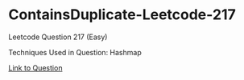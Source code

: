 # ContainsDuplicate-Leetcode-217

Leetcode Question 217 (Easy)

Techniques Used in Question:
Hashmap

[Link to Question](https://leetcode.com/problems/contains-duplicate/)
